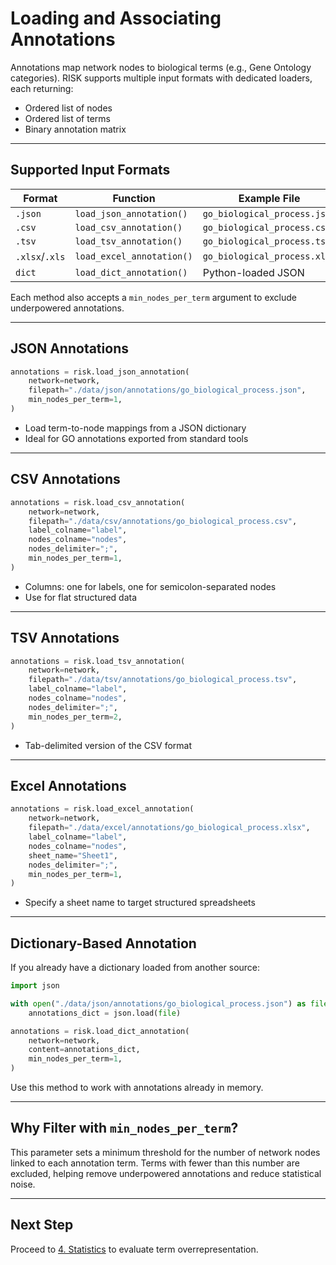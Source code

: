 # Loading and Associating Annotations

Annotations map network nodes to biological terms (e.g., Gene Ontology categories). RISK supports multiple input formats with dedicated loaders, each returning:

- Ordered list of nodes
- Ordered list of terms
- Binary annotation matrix

---

## Supported Input Formats

| Format       | Function                  | Example File                         |
|--------------|---------------------------|--------------------------------------|
| `.json`      | `load_json_annotation()`  | `go_biological_process.json`         |
| `.csv`       | `load_csv_annotation()`   | `go_biological_process.csv`          |
| `.tsv`       | `load_tsv_annotation()`   | `go_biological_process.tsv`          |
| `.xlsx`/`.xls`| `load_excel_annotation()` | `go_biological_process.xlsx`         |
| `dict`       | `load_dict_annotation()`  | Python-loaded JSON                   |

Each method also accepts a `min_nodes_per_term` argument to exclude underpowered annotations.

---

## JSON Annotations

```python
annotations = risk.load_json_annotation(
    network=network,
    filepath="./data/json/annotations/go_biological_process.json",
    min_nodes_per_term=1,
)
```

- Load term-to-node mappings from a JSON dictionary
- Ideal for GO annotations exported from standard tools

---

## CSV Annotations

```python
annotations = risk.load_csv_annotation(
    network=network,
    filepath="./data/csv/annotations/go_biological_process.csv",
    label_colname="label",
    nodes_colname="nodes",
    nodes_delimiter=";",
    min_nodes_per_term=1,
)
```

- Columns: one for labels, one for semicolon-separated nodes
- Use for flat structured data

---

## TSV Annotations

```python
annotations = risk.load_tsv_annotation(
    network=network,
    filepath="./data/tsv/annotations/go_biological_process.tsv",
    label_colname="label",
    nodes_colname="nodes",
    nodes_delimiter=";",
    min_nodes_per_term=2,
)
```

- Tab-delimited version of the CSV format

---

## Excel Annotations

```python
annotations = risk.load_excel_annotation(
    network=network,
    filepath="./data/excel/annotations/go_biological_process.xlsx",
    label_colname="label",
    nodes_colname="nodes",
    sheet_name="Sheet1",
    nodes_delimiter=";",
    min_nodes_per_term=1,
)
```

- Specify a sheet name to target structured spreadsheets

---

## Dictionary-Based Annotation

If you already have a dictionary loaded from another source:

```python
import json

with open("./data/json/annotations/go_biological_process.json") as file:
    annotations_dict = json.load(file)

annotations = risk.load_dict_annotation(
    network=network,
    content=annotations_dict,
    min_nodes_per_term=1,
)
```

Use this method to work with annotations already in memory.

---

## Why Filter with `min_nodes_per_term`?

This parameter sets a minimum threshold for the number of network nodes linked to each annotation term. Terms with fewer than this number are excluded, helping remove underpowered annotations and reduce statistical noise.

---

## Next Step

Proceed to [4. Statistics](./4_statistics.md) to evaluate term overrepresentation.
